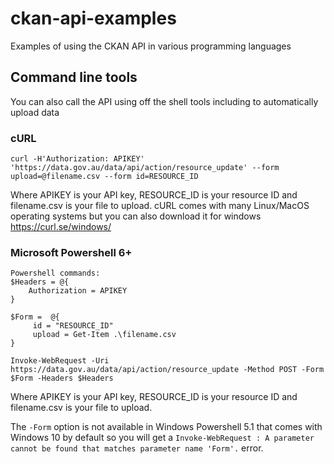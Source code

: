 # ckan-api-examples
Examples of using the CKAN API in various programming languages

## Command line tools
You can also call the API using off the shell tools including to automatically upload data

### cURL
```
curl -H'Authorization: APIKEY' 'https://data.gov.au/data/api/action/resource_update' --form upload=@filename.csv --form id=RESOURCE_ID
```
Where APIKEY is your API key, RESOURCE_ID is your resource ID and filename.csv is your file to upload.
cURL comes with many Linux/MacOS operating systems but you can also download it for windows https://curl.se/windows/

### Microsoft Powershell 6+
```
Powershell commands:
$Headers = @{
    Authorization = APIKEY
}

$Form =  @{
     id = "RESOURCE_ID"
     upload = Get-Item .\filename.csv
}

Invoke-WebRequest -Uri https://data.gov.au/data/api/action/resource_update -Method POST -Form $Form -Headers $Headers
```
Where APIKEY is your API key, RESOURCE_ID is your resource ID and filename.csv is your file to upload.

The `-Form` option is not available in Windows Powershell 5.1 that comes with Windows 10 by default so you will get a `Invoke-WebRequest : A parameter cannot be found that matches parameter name 'Form'.` error.
